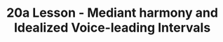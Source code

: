 ---
layout: chapter
title: 20a Lesson - Mediant harmony and Idealized Voice-leading Intervals
abc: true
---